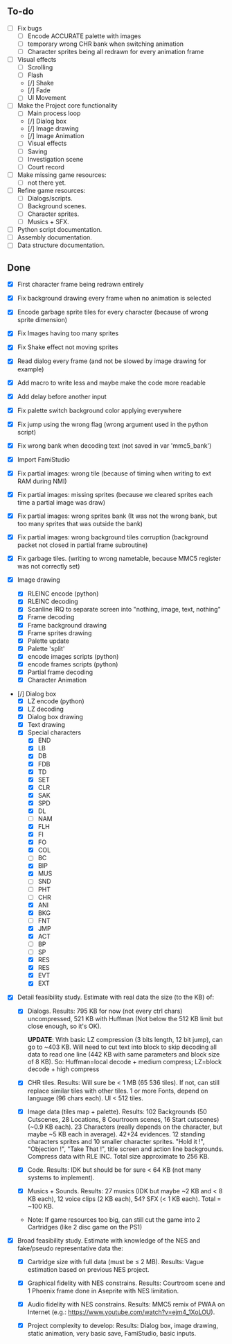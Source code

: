 ## To-do

- [ ] Fix bugs
  - [ ] Encode ACCURATE palette with images
  - [ ] temporary wrong CHR bank when switching animation
  - [ ] Character sprites being all redrawn for every animation frame
- [ ] Visual effects
  - [ ] Scrolling
  - [ ] Flash
  - [/] Shake
  - [/] Fade
  - [ ] UI Movement
- [ ] Make the Project core functionality
  - [ ] Main process loop
  - [/] Dialog box
  - [/] Image drawing
  - [/] Image Animation
  - [ ] Visual effects
  - [ ] Saving
  - [ ] Investigation scene
  - [ ] Court record
- [ ] Make missing game resources:
  - [ ] not there yet.
- [ ] Refine game resources:
  - [ ] Dialogs/scripts.
  - [ ] Background scenes.
  - [ ] Character sprites.
  - [ ] Musics + SFX.
- [ ] Python script documentation.
- [ ] Assembly documentation.
- [ ] Data structure documentation.

## Done

- [X] First character frame being redrawn entirely
- [X] Fix background drawing every frame when no animation is selected
- [X] Encode garbage sprite tiles for every character (because of wrong sprite dimension)
- [X] Fix Images having too many sprites
- [X] Fix Shake effect not moving sprites
- [X] Read dialog every frame (and not be slowed by image drawing for example)
- [X] Add macro to write less and maybe make the code more readable
- [X] Add delay before another input
- [X] Fix palette switch background color applying everywhere
- [X] Fix jump using the wrong flag (wrong argument used in the python script)
- [X] Fix wrong bank when decoding text (not saved in var 'mmc5_bank')

- [X] Import FamiStudio

- [X] Fix partial images: wrong tile (because of timing when writing to ext RAM during NMI)
- [X] Fix partial images: missing sprites (because we cleared sprites each time a partial image was draw)
- [X] Fix partial images: wrong sprites bank (It was not the wrong bank, but too many sprites that was outside the bank)
- [X] Fix partial images: wrong background tiles corruption (background packet not closed in partial frame subroutine)
- [X] Fix garbage tiles. (writing to wrong nametable, because MMC5 register was not correctly set)

- [X] Image drawing
  - [X] RLEINC encode (python)
  - [X] RLEINC decoding
  - [X] Scanline IRQ to separate screen into "nothing, image, text, nothing"
  - [X] Frame decoding
  - [X] Frame background drawing
  - [X] Frame sprites drawing
  - [X] Palette update
  - [X] Palette 'split'
  - [X] encode images scripts (python)
  - [X] encode frames scripts (python)
  - [X] Partial frame decoding
  - [X] Character Animation

- [/] Dialog box
  - [X] LZ encode (python)
  - [X] LZ decoding
  - [X] Dialog box drawing
  - [X] Text drawing
  - [X] Special characters
    - [X] END
    - [X] LB 
    - [X] DB 
    - [X] FDB
    - [X] TD 
    - [X] SET
    - [X] CLR
    - [X] SAK
    - [X] SPD
    - [X] DL 
    - [ ] NAM
    - [X] FLH
    - [X] FI 
    - [X] FO 
    - [X] COL
    - [ ] BC 
    - [X] BIP
    - [X] MUS
    - [ ] SND
    - [ ] PHT
    - [ ] CHR
    - [X] ANI
    - [X] BKG
    - [ ] FNT
    - [X] JMP
    - [X] ACT
    - [ ] BP 
    - [ ] SP 
    - [X] RES
    - [X] RES
    - [X] EVT
    - [X] EXT

- [X] Detail feasibility study. Estimate with real data the size (to the KB) of:

  - [X] Dialogs.
        Results: 795 KB for now (not every ctrl chars) uncompressed, 521 KB with Huffman
        (Not below the 512 KB limit but close enough, so it's OK).

      **UPDATE**: With basic LZ compression (3 bits length, 12 bit jump), can go to ~403 KB.
      Will need to cut text into block to skip decoding all data to read one line (442 KB with same parameters and block size of 8 KB).
      So: Huffman=local decode + medium compress; LZ=block decode + high compress

  - [X] CHR tiles.
        Results: Will sure be < 1 MB (65 536 tiles). If not, can still replace similar tiles with other tiles.
                 1 or more Fonts, depend on language (96 chars each). UI < 512 tiles.

  - [X] Image data (tiles map + palette).
        Results: 102 Backgrounds (50 Cutscenes, 28 Locations, 8 Courtroom scenes, 16 Start cutscenes) (~0.9 KB each).
        23 Characters (really depends on the character, but maybe ~5 KB each in average).
        42+24 evidences. 12 standing characters sprites and 10 smaller character sprites.
        "Hold it !", "Objection !", "Take That !", title screen and action line backgrounds.
        Compress data with RLE INC.
        Total size approximate to 256 KB.

  - [X] Code.
        Results: IDK but should be for sure < 64 KB (not many systems to implement).

  - [X] Musics + Sounds.
        Results: 27 musics (IDK but maybe ~2 KB and < 8 KB each), 12 voice clips (2 KB each), 54? SFX (< 1 KB each). Total = ~100 KB.

  - Note: If game resources too big, can still cut the game into 2 Cartridges (like 2 disc game on the PS1)

- [X] Broad feasibility study. Estimate with knowledge of the NES and fake/pseudo representative data the:

  - [X] Cartridge size with full data (must be ≤ 2 MB).
        Results: Vague estimation based on previous NES project.

  - [X] Graphical fidelity with NES constrains.
        Results: Courtroom scene and 1 Phoenix frame done in Aseprite with NES limitation.

  - [X] Audio fidelity with NES constrains.
        Results: MMC5 remix of PWAA on Internet (e.g.: https://www.youtube.com/watch?v=ejm4_1XoLOU).

  - [X] Project complexity to develop:
        Results: Dialog box, image drawing, static animation, very basic save, FamiStudio, basic inputs.
